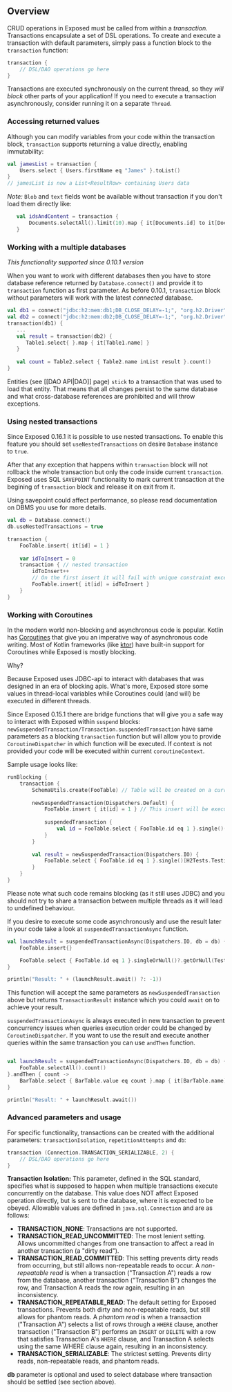 ## Overview

CRUD operations in Exposed must be called from within a _transaction._ Transactions encapsulate a set of DSL operations. To create and execute a transaction with default parameters, simply pass a function block to the `transaction` function:
```kotlin
transaction {
    // DSL/DAO operations go here
}
```
Transactions are executed synchronously on the current thread, so they _will block_ other parts of your application! If you need to execute a transaction asynchronously, consider running it on a separate `Thread`.

### Accessing returned values

Although you can modify variables from your code within the transaction block, `transaction` supports returning a value directly, enabling immutability:

```kotlin
val jamesList = transaction {
    Users.select { Users.firstName eq "James" }.toList()
}
// jamesList is now a List<ResultRow> containing Users data
```
*Note:* `Blob` and `text` fields wont be available without transaction if you don't load them directly like:
```kotlin
   val idsAndContent = transaction {
       Documents.selectAll().limit(10).map { it[Documents.id] to it[Documents.content] }
   }
```

### Working with a multiple databases
_This functionality supported since 0.10.1 version_

When you want to work with different databases then you have to store database reference returned by `Database.connect()` and provide it to `transaction` function as first parameter. As before 0.10.1, `transaction` block without parameters will work with the latest _connected_ database.
```kotlin
val db1 = connect("jdbc:h2:mem:db1;DB_CLOSE_DELAY=-1;", "org.h2.Driver", "root", "")
val db2 = connect("jdbc:h2:mem:db2;DB_CLOSE_DELAY=-1;", "org.h2.Driver", "root", "")
transaction(db1) {
   ...
   val result = transaction(db2) {
      Table1.select{ }.map { it[Table1.name] }
   }
   
   val count = Table2.select { Table2.name inList result }.count()
}
```

Entities (see [[DAO API|DAO]] page) `stick` to a transaction that was used to load that entity. That means that all changes persist to the same database and what cross-database references are prohibited and will throw exceptions.

### Using nested transactions
Since Exposed 0.16.1 it is possible to use nested transactions. To enable this feature you should set `useNestedTransactions` on desire `Database` instance to `true`.

After that any exception that happens within `transaction` block will not rollback the whole transaction but only the code inside current `transaction`. 
Exposed uses SQL `SAVEPOINT` functionality to mark current transaction at the begining of `transaction` block and release it on exit from it. 

Using savepoint could affect performance, so please read documentation on DBMS you use for more details.

```kotlin
val db = Database.connect()
db.useNestedTransactions = true

transaction {
    FooTable.insert{ it[id] = 1 }
    
    var idToInsert = 0
    transaction { // nested transaction
        idToInsert++
        // On the first insert it will fail with unique constraint exception and will rollback to the `nested transaction` and then insert a new record with id = 2
        FooTable.insert{ it[id] = idToInsert } 
    }
}
```

### Working with Coroutines
In the modern world non-blocking and asynchronous code is popular. Kotlin has [Coroutines](https://kotlinlang.org/docs/reference/coroutines-overview.html) that give you an imperative way of asynchronous code writing. Most of Kotlin frameworks (like [ktor](https://ktor.io)) have built-in support for Coroutines while Exposed is mostly blocking. 

Why? 

Because Exposed uses JDBC-api to interact with databases that was designed in an era of blocking apis. What's more, Exposed store some values in thread-local variables while Coroutines could (and will) be executed in different threads. 

Since Exposed 0.15.1 there are bridge functions that will give you a safe way to interact with Exposed within `suspend` blocks: `newSuspendedTransaction/Transaction.suspendedTransaction` have same parameters as a blocking `transaction` function but will allow you to provide `CoroutineDispatcher` in which function will be executed. If context is not provided your code will be executed within current `coroutineContext`.

Sample usage looks like:
```kotlin
runBlocking {
    transaction {    
        SchemaUtils.create(FooTable) // Table will be created on a current thread
    
        newSuspendedTransaction(Dispatchers.Default) {
            FooTable.insert { it[id] = 1 } // This insert will be executed in one of Default dispatcher threads
    
            suspendedTransaction {
                val id = FooTable.select { FooTable.id eq 1 }.single()()[FooTable.id] // This select also will be executed on some thread from Default dispatcher using the same transaction
            }
        }
    
        val result = newSuspendedTransaction(Dispatchers.IO) {
            FooTable.select { FooTable.id eq 1 }.single()[H2Tests.Testing.id] // This select will be executed on some thread from IO dispatcher using the same transaction
        }
    }
}

```  

Please note what such code remains blocking (as it still uses JDBC) and you should not try to share a transaction between multiple threads as it will lead to undefined behaviour.

If you desire to execute some code asynchronously and use the result later in your code take a look at `suspendedTransactionAsync` function.

```kotlin
val launchResult = suspendedTransactionAsync(Dispatchers.IO, db = db) {
    FooTable.insert{}

    FooTable.select { FooTable.id eq 1 }.singleOrNull()?.getOrNull(Testing.id)
}

println("Result: " + (launchResult.await() ?: -1))

```

This function will accept the same parameters as `newSuspendedTransaction` above but returns `TransactionResult` instance which you could `await` on to achieve your result. 

`suspendedTransactionAsync` is always executed in new transaction to prevent concurrency issues when queries execution order could be changed by `CoroutineDispatcher`. If you want to use the result and execute another queries within the same transaction you can use `andThen` function.

```kotlin

val launchResult = suspendedTransactionAsync(Dispatchers.IO, db = db) {
    FooTable.selectAll().count()
}.andThen { count ->
    BarTable.select { BarTable.value eq count }.map { it[BarTable.name] }
}

println("Result: " + launchResult.await())

```

### Advanced parameters and usage

For specific functionality, transactions can be created with the additional parameters: `transactionIsolation`, `repetitionAttempts` and `db`:

```kotlin
transaction (Connection.TRANSACTION_SERIALIZABLE, 2) {
    // DSL/DAO operations go here
}
```
**Transaction Isolation:** This parameter, defined in the SQL standard, specifies what is supposed to happen when multiple transactions execute concurrently on the database. This value does NOT affect Exposed operation directly, but is sent to the database, where it is expected to be obeyed. Allowable values are defined in `java.sql.Connection` and are as follows:
* **TRANSACTION_NONE**: Transactions are not supported.
* **TRANSACTION_READ_UNCOMMITTED**: The most lenient setting. Allows uncommitted changes from one transaction to affect a read in another transaction (a "dirty read").
* **TRANSACTION_READ_COMMITTED**: This setting prevents dirty reads from occurring, but still allows non-repeatable reads to occur. A _non-repeatable read_ is when a transaction ("Transaction A") reads a row from the database, another transaction ("Transaction B") changes the row, and Transaction A reads the row again, resulting in an inconsistency.
* **TRANSACTION_REPEATABLE_READ**: The default setting for Exposed transactions. Prevents both dirty and non-repeatable reads, but still allows for phantom reads. A _phantom read_ is when a transaction ("Transaction A") selects a list of rows through a `WHERE` clause, another transaction ("Transaction B") performs an `INSERT` or `DELETE` with a row that satisfies Transaction A's `WHERE` clause, and Transaction A selects using the same WHERE clause again, resulting in an inconsistency.
* **TRANSACTION_SERIALIZABLE**: The strictest setting. Prevents dirty reads, non-repeatable reads, and phantom reads.

**db** parameter is optional and used to select database where transaction should be settled (see section above).